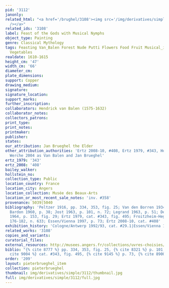 ```yaml
---
pid: '3112'
janonly: 
related_html: "<a href='/brughel/3108'><img src='/img/derivatives/simple/3108/thumbnail.jpg'
  /></a>"
related_ids: '3108'
label: Feast of the Gods with Musical Nymphs
object_type: Painting
genre: Classical Mythology
tags: Feasting Van_Balen Forest Nude Putti Flowers Food Fruit Musical_instruments
  Vegetables
realdate: 1610-1615
height_cm: '47'
width_cm: '66'
diameter_cm: 
plate_dimensions: 
support: Copper
drawing_medium: 
signature: 
signature_location: 
support_marks: 
further_inscription: 
collaborators: Hendrick van Balen (1575-1632)
collaborator_notes: 
collectors_patrons: 
print_type: 
print_notes: 
printmaker: 
publisher: 
states: 
our_attribution: Jan Brueghel the Elder
other_attribution_authorities: 'Ertz 2008-10, #408, Ertz 1979, #343, Honig database,
  Werche 2004 as Van Balen and Jan Brueghel'
ertz_1979: '343'
ertz_2008: '408'
bailey_walker: 
hollstein_no: 
collection_type: Public
location_country: France
location_city: Angers
location_collection: Musée des Beaux-Arts
location_or_most_recent_sale_notes: 'inv. #358'
provenance: 5039|5040
bibliography: 'Peltzer 1916, pp. 334, 353, fig. 25; Van den Borren 1934, pp. 193-99;
  Bardon 1960, p. 38; Jost 1963, p. 101, n. 72; Legrand 1963, p. 51; De Mirimonde
  1964, p. 153, fig. 29; Ertz 1979, cat. #343, fig. 495; Froitzheim-Hegger 1993, pp.
  176-182, n. 633; Essen/Vienna 1997, p. 73; Ertz 2008-10, cat. #408'
exhibition_history: 'Cologne/Antwerp 1992/93, cat. #29.1|Essen/Vienna 1997, cat. #80'
related_works: '3108'
copies_and_variants: 
curatorial_files: 
external_resources: http://musees.angers.fr/collections/uvres-choisies/musee-des-beaux-arts/van-balen-le-banquet-des-dieux/index.html
biblio: "{% cite 8777 %} pp. 334, 353, fig. 25, {% cite 8321 %} p. 101, n. 72, {%
  cite 9004 %} cat. #343, fig. 495, {% cite 9145 %} p. 73, {% cite 8900 %} cat. #408"
order: '209'
layout: pieterbrueghel_item
collection: pieterbrueghel
thumbnail: img/derivatives/simple/3112/thumbnail.jpg
full: img/derivatives/simple/3112/full.jpg
---
```


